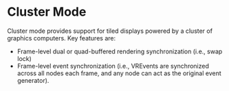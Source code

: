 # Cluster Mode

Cluster mode provides support for tiled displays powered by a cluster of graphics computers.  Key features are:
- Frame-level dual or quad-buffered rendering synchronization (i.e., swap lock)
- Frame-level event synchronization (i.e., VREvents are synchronized across all nodes each frame, and any node can act as the original event generator).
